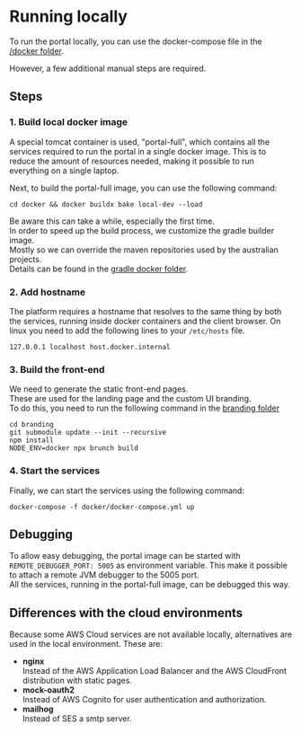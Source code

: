 # Running locally
To run the portal locally, you can use the docker-compose file in the [/docker folder](/docker).

However, a few additional manual steps are required.
## Steps
### 1. Build local docker image
A special tomcat container is used, "portal-full", which contains all the services required to run the portal in a single docker image.
This is to reduce the amount of resources needed, making it possible to run everything on a single laptop.

Next, to build the portal-full image, you can use the following command:
```commandline
cd docker && docker buildx bake local-dev --load
```

Be aware this can take a while, especially the first time.  
In order to speed up the build process, we customize the gradle builder image.  
Mostly so we can override the maven repositories used by the australian projects.  
Details can be found in the [gradle docker folder](./docker/gradle).

### 2. Add hostname
The platform requires a hostname that resolves to the same thing by both the services, running inside docker containers and the client browser.
On linux you need to add the following lines to your `/etc/hosts` file.

```commandline
127.0.0.1 localhost host.docker.internal
```

### 3. Build the front-end 
We need to generate the static front-end pages.  
These are used for the landing page and the custom UI branding.  
To do this, you need to run the following command in the [branding folder](./branding)

```commandline
cd branding
git submodule update --init --recursive
npm install
NODE_ENV=docker npx brunch build
```

### 4. Start the services
Finally, we can start the services using the following command:

```commandline
docker-compose -f docker/docker-compose.yml up
```

## Debugging
To allow easy debugging, the portal image can be started with `REMOTE_DEBUGGER_PORT: 5005` as environment variable.
This make it possible to attach a remote JVM debugger to the 5005 port.  
All the services, running in the portal-full image, can be debugged this way.

## Differences with the cloud environments
Because some AWS Cloud services are not available locally, alternatives are used in the local environment.
These are:
- **nginx**   
Instead of the AWS Application Load Balancer and the AWS CloudFront distribution with static pages.
- **mock-oauth2**  
Instead of AWS Cognito for user authentication and authorization.
- **mailhog**  
Instead of SES a smtp server.
